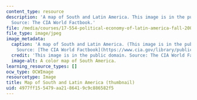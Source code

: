 ```yaml
---
content_type: resource
description: 'A map of South and Latin America. This image is in the public domain.
  Source: The CIA World Factbook.'
file: /media/courses/17-554-political-economy-of-latin-america-fall-2002/4977ff155479aa2186419c9c886582f5_17-554f02-th.jpg
file_type: image/jpeg
image_metadata:
  caption: 'A map of South and Latin America. (This image is in the public domain.
    Source: [The CIA World Factbook](https://www.cia.gov/library/publications/resources/the-world-factbook/).)'
  credit: 'This image is in the public domain. Source: The CIA World Factbook.'
  image-alt: A color map of South America.
learning_resource_types: []
ocw_type: OCWImage
resourcetype: Image
title: Map of South and Latin America (thumbnail)
uid: 4977ff15-5479-aa21-8641-9c9c886582f5
---
```

